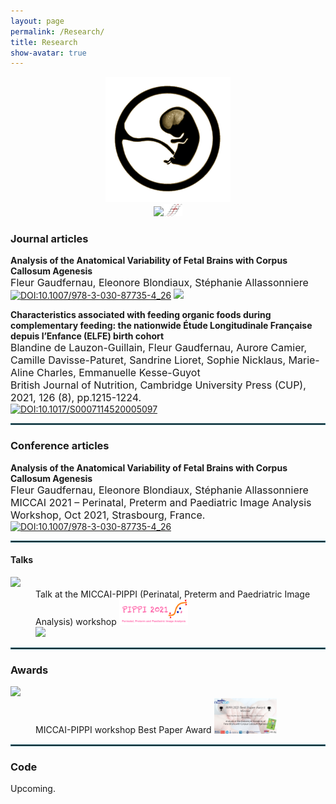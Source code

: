 ```yaml
---
layout: page
permalink: /Research/
title: Research
show-avatar: true
---
```


<div align="center"><img src="/assets/img/output-onlinegiftools(14).gif" width="200"/><br /><a href="https://www.deformetrica.org/"> 
    <img src="https://img.shields.io/badge/Made with Deformetrica-656262.svg" width="110"/></a><img src="/assets/img/deformetrica.png" alt="drawing" width="30"/></div>

### Journal articles
<b>Analysis of the Anatomical Variability of Fetal Brains with Corpus Callosum Agenesis</b><br>
<font size="3"> Fleur Gaudfernau, Eleonore Blondiaux, Stéphanie Allassonniere</font><br>
[![DOI:10.1007/978-3-030-87735-4_26](https://zenodo.org/badge/DOI/10.1007/978-3-319-76207-4_15.svg?colorB=7289da)](https://doi.org/10.1007/978-3-030-87735-4_26)   <img src="https://img.shields.io/badge/Preprint-DEAA88.svg">

<b>Characteristics associated with feeding organic foods during complementary feeding: the nationwide Étude Longitudinale Française depuis l’Enfance (ELFE) birth cohort</b><br>
<font size="3"> Blandine de Lauzon-Guillain, Fleur Gaudfernau, Aurore Camier, Camille Davisse-Paturet, Sandrine Lioret, Sophie Nicklaus, Marie-Aline Charles, Emmanuelle Kesse-Guyot<br>
British Journal of Nutrition, Cambridge University Press (CUP), 2021, 126 (8), pp.1215-1224.</font><br>
[![DOI:10.1017/S0007114520005097](https://zenodo.org/badge/DOI/10.1017/S0007114520005097.svg)](https://doi.org/10.1017/S0007114520005097)
    
<hr style="border:1px solid #2b6777"/>

### Conference articles

<b>Analysis of the Anatomical Variability of Fetal Brains with Corpus Callosum Agenesis</b><br>
<font size="3"> Fleur Gaudfernau, Eleonore Blondiaux, Stéphanie Allassonniere <br>
MICCAI 2021 – Perinatal, Preterm and Paediatric Image Analysis Workshop, Oct 2021, Strasbourg, France.</font><br>
[![DOI:10.1007/978-3-030-87735-4_26](https://zenodo.org/badge/DOI/10.1007/978-3-319-76207-4_15.svg?colorB=7289da)](https://doi.org/10.1007/978-3-030-87735-4_26)   

<hr style="border:1px solid #2b6777"/>

#### Talks
<dl>
<dt>
    <img src="https://img.shields.io/badge/Oct. 2021-00a19e.svg"></dt>
    
<dd>  Talk at the MICCAI-PIPPI (Perinatal, Preterm and Paedriatric Image Analysis) workshop  <a href="https://pippiworkshop.github.io/"> <img src="/assets/img/PIPPI-Logo2021.png" alt="drawing" width="110"/> </a> <br> <a href="/assets/img/zoom_4.mp4"> <img src="https://img.shields.io/badge/Link to my presentation-a18aab.svg" /> </a> </dd>
    </dl>
    
<hr style="border:1px solid #2b6777"/>

### Awards
    
<dl>
<dt>
    <img  src="https://img.shields.io/badge/Oct. 2021-00a19e.svg"/></dt>
<dd> MICCAI-PIPPI workshop Best Paper Award
 <a href="/assets/img/PIPPI2021_Best_Presentation.png">
    <img src="/assets/img/PIPPI2021_Best_Presentation.png" 
        alt="PIPPI2021_Best_Presentation"
        width="100">
</a> </dd>
    </dl>
 
<hr style="border:1px solid #2b6777"/>

### Code

Upcoming.
